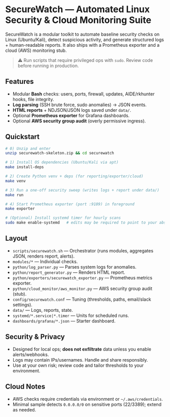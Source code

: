 # SecureWatch — Automated Linux Security & Cloud Monitoring Suite

SecureWatch is a modular toolkit to automate baseline security checks on Linux (Ubuntu/Kali), detect suspicious activity, and generate structured logs + human-readable reports. It also ships with a Prometheus exporter and a cloud (AWS) monitoring stub.

> ⚠️ Run scripts that require privileged ops with `sudo`. Review code before running in production.

## Features
- Modular **Bash** checks: users, ports, firewall, updates, AIDE/rkhunter hooks, file integrity.
- **Log parsing** (SSH brute force, sudo anomalies) → JSON events.
- **HTML reports** + NDJSON/JSON logs saved under `data/`.
- Optional **Prometheus exporter** for Grafana dashboards.
- Optional **AWS security group audit** (overly permissive ingress).

## Quickstart
```bash
# 0) Unzip and enter
unzip securewatch-skeleton.zip && cd securewatch

# 1) Install OS dependencies (Ubuntu/Kali via apt)
make install-deps

# 2) Create Python venv + deps (for reporting/exporter/cloud)
make venv

# 3) Run a one-off security sweep (writes logs + report under data/)
make run

# 4) Start Prometheus exporter (port :9109) in foreground
make exporter

# (Optional) Install systemd timer for hourly scans
sudo make enable-systemd   # edits may be required to point to your absolute path
```

## Layout
- `scripts/securewatch.sh` — Orchestrator (runs modules, aggregates JSON, renders report, alerts).
- `modules/*` — Individual checks.
- `python/log_parser.py` — Parses system logs for anomalies.
- `python/report_generator.py` — Renders HTML report.
- `python/exporters/securewatch_exporter.py` — Prometheus metrics exporter.
- `python/cloud_monitor/aws_monitor.py` — AWS security group audit (stub).
- `config/securewatch.conf` — Tuning (thresholds, paths, email/slack settings).
- `data/` — Logs, reports, state.
- `systemd/*.service|*.timer` — Units for scheduled runs.
- `dashboards/grafana/*.json` — Starter dashboard.

## Security & Privacy
- Designed for local ops; **does not exfiltrate** data unless you enable alerts/webhooks.
- Logs may contain IPs/usernames. Handle and share responsibly.
- Use at your own risk; review code and tailor thresholds to your environment.

## Cloud Notes
- AWS checks require credentials via environment or `~/.aws/credentials`.
- Minimal sample detects `0.0.0.0/0` on sensitive ports (22/3389); extend as needed.

